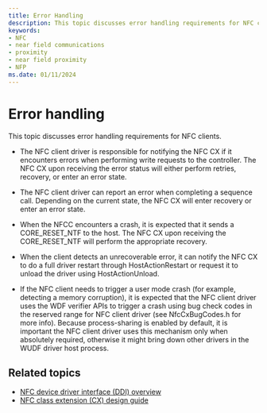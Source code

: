 ```yaml
---
title: Error Handling
description: This topic discusses error handling requirements for NFC clients.
keywords:
- NFC
- near field communications
- proximity
- near field proximity
- NFP
ms.date: 01/11/2024
---
```


# Error handling

This topic discusses error handling requirements for NFC clients.

- The NFC client driver is responsible for notifying the NFC CX if it encounters errors when performing write requests to the controller. The NFC CX upon receiving the error status will either perform retries, recovery, or enter an error state.

- The NFC client driver can report an error when completing a sequence call. Depending on the current state, the NFC CX will enter recovery or enter an error state.

- When the NFCC encounters a crash, it is expected that it sends a CORE_RESET_NTF to the host. The NFC CX upon receiving the CORE_RESET_NTF will perform the appropriate recovery.

- When the client detects an unrecoverable error, it can notify the NFC CX to do a full driver restart through HostActionRestart or request it to unload the driver using HostActionUnload.

- If the NFC client needs to trigger a user mode crash (for example, detecting a memory corruption), it is expected that the NFC client driver uses the WDF verifier APIs to trigger a crash using bug check codes in the reserved range for NFC client driver (see NfcCxBugCodes.h for more info). Because process-sharing is enabled by default, it is important the NFC client driver uses this mechanism only when absolutely required, otherwise it might bring down other drivers in the WUDF driver host process.

## Related topics

- [NFC device driver interface (DDI) overview](/windows-hardware/drivers/ddi/_nfpdrivers)
- [NFC class extension (CX) design guide](/windows-hardware/drivers/nfc/nfc-class-extension-)
